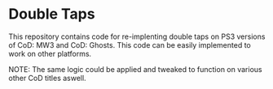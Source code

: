 # Double Taps

This repository contains code for re-implenting double taps on PS3 versions of CoD: MW3 and CoD: Ghosts. This code can be easily implemented to work on other platforms.

NOTE: The same logic could be applied and tweaked to function on various other CoD titles aswell.
